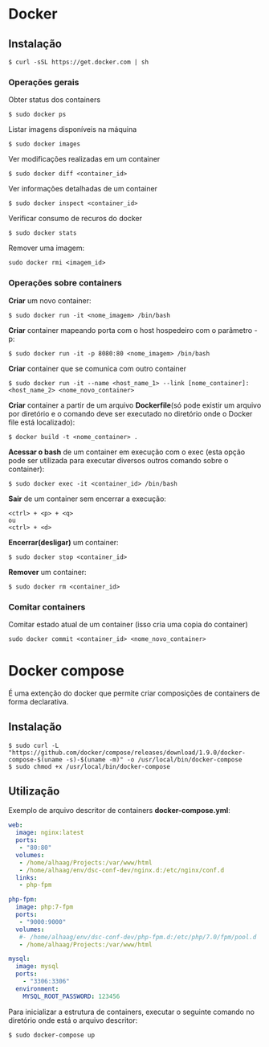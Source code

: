 # Docker

## Instalação

```shell
$ curl -sSL https://get.docker.com | sh
```
### Operações gerais
Obter status dos containers
```shell
$ sudo docker ps
```

Listar imagens disponíveis na máquina
```shell
$ sudo docker images
```

Ver modificações realizadas em um container
```shell
$ sudo docker diff <container_id>
```

Ver informações detalhadas de um container
```shell
$ sudo docker inspect <container_id>
```

Verificar consumo de recuros do docker
```shell
$ sudo docker stats
```

Remover uma imagem:
```shell
sudo docker rmi <imagem_id>
```

### Operações sobre containers

**Criar** um novo container:
```shell
$ sudo docker run -it <nome_imagem> /bin/bash
```

**Criar** container mapeando porta com o host hospedeiro com o parâmetro -p:
```shell
$ sudo docker run -it -p 8080:80 <nome_imagem> /bin/bash
```

**Criar** container que se comunica com outro container
```shell
$ sudo docker run -it --name <host_name_1> --link [nome_container]:<host_name_2> <nome_novo_container>
```

**Criar** container a partir de um arquivo **Dockerfile**(só pode existir um arquivo por diretório e o comando deve ser executado no diretório onde o Docker file está localizado):
```shell
$ docker build -t <nome_container> .
```

**Acessar o bash** de um container em execução com o exec (esta opção pode ser utilizada para executar diversos outros comando sobre o container):
```
$ sudo docker exec -it <container_id> /bin/bash
```

**Sair** de um container sem encerrar a execução:
```shell
<ctrl> + <p> + <q>
ou
<ctrl> + <d>
```

**Encerrar(desligar)** um container:
```shell
$ sudo docker stop <container_id>
```

**Remover** um container:
```shell
$ sudo docker rm <container_id>
```

### Comitar containers

Comitar estado atual de um container (isso cria uma copia do container)
```shell
sudo docker commit <container_id> <nome_novo_container>
```

# Docker compose
É uma extenção do docker que permite criar composições de containers de forma declarativa.

## Instalação

```
$ sudo curl -L "https://github.com/docker/compose/releases/download/1.9.0/docker-compose-$(uname -s)-$(uname -m)" -o /usr/local/bin/docker-compose
$ sudo chmod +x /usr/local/bin/docker-compose
```

## Utilização

Exemplo de arquivo descritor de containers **docker-compose.yml**:
```yml
web: 
  image: nginx:latest
  ports:
   - "80:80"
  volumes:
   - /home/alhaag/Projects:/var/www/html
   - /home/alhaag/env/dsc-conf-dev/nginx.d:/etc/nginx/conf.d
  links:
   - php-fpm

php-fpm:
  image: php:7-fpm
  ports:
   - "9000:9000"
  volumes:
   #- /home/alhaag/env/dsc-conf-dev/php-fpm.d:/etc/php/7.0/fpm/pool.d
   - /home/alhaag/Projects:/var/www/html

mysql:
  image: mysql
  ports:
    - "3306:3306"
  environment:
    MYSQL_ROOT_PASSWORD: 123456
```

Para inicializar a estrutura de containers, executar o seguinte comando no diretório onde está o arquivo descritor:

```shell
$ sudo docker-compose up
```
